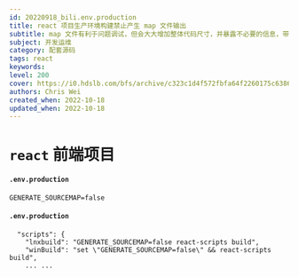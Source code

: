 ```yaml
---
id: 20220918_bili.env.production
title: react 项目生产环境构建禁止产生 map 文件输出
subtitle: map 文件有利于问题调试，但会大大增加整体代码尺寸，并暴露不必要的信息，带来安全隐患
subject: 开发运维
category: 配套源码
tags: react
keywords: 
level: 200
cover: https://i0.hdslb.com/bfs/archive/c323c1d4f572fbfa64f2260175c6386a6b87a548.jpg
authors: Chris Wei
created_when: 2022-10-18
updated_when: 2022-10-18
---
```


# `react` 前端项目

#### `.env.production`

```
GENERATE_SOURCEMAP=false
```

#### `.env.production`

```
  "scripts": {
    "lnxbuild": "GENERATE_SOURCEMAP=false react-scripts build",
    "winBuild": "set \"GENERATE_SOURCEMAP=false\" && react-scripts build",
    ... ...

```
